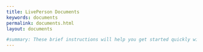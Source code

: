 ```yaml
---
title: LivePerson Documents
keywords: documents
permalink: documents.html
layout: documents

#summary: These brief instructions will help you get started quickly with the theme. The other topics in this help provide additional information and detail about working with other aspects of this theme and Jekyll.
---
```

